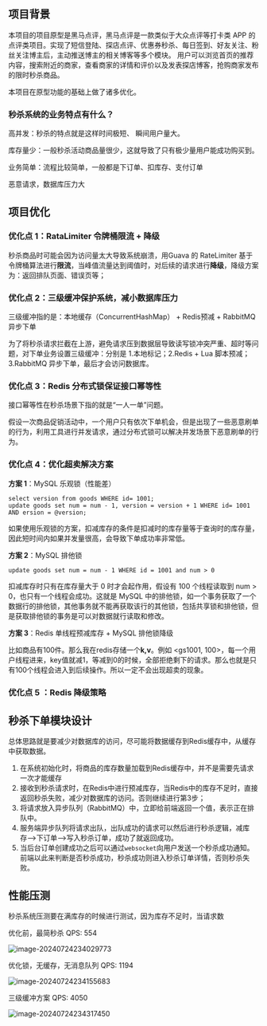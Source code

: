## 项目背景

本项目的项目原型是黑马点评，黑马点评是一款类似于大众点评等打卡类 APP 的点评类项目。实现了短信登陆、探店点评、优惠券秒杀、每日签到、好友关注、粉丝关注博主后，主动推送博主的相关博客等多个模块。 用户可以浏览首页的推荐内容，搜索附近的商家，查看商家的详情和评价以及发表探店博客，抢购商家发布的限时秒杀商品。

本项目在原型功能的基础上做了诸多优化。

### 秒杀系统的业务特点有什么？

高并发：秒杀的特点就是这样时间极短、 瞬间用户量大。

库存量少：一般秒杀活动商品量很少，这就导致了只有极少量用户能成功购买到。

业务简单：流程比较简单，一般都是下订单、扣库存、支付订单

恶意请求，数据库压力大



## 项目优化

### 优化点 1：RataLimiter 令牌桶限流 + 降级

秒杀商品时可能会因为访问量太大导致系统崩溃，用Guava 的 RateLimiter 基于令牌桶算法进行**限流**，当峰值流量达到阈值时，对后续的请求进行**降级**，降级方案为：返回排队页面、错误页等；

### 优化点 2：三级缓冲保护系统，减小数据库压力

三级缓冲指的是：本地缓存（ConcurrentHashMap） + Redis预减 + RabbitMQ 异步下单

为了将秒杀请求拦截在上游，避免请求压到数据层导致读写锁冲突严重、超时等问题，对下单业务设置三级缓冲：分别是 1.本地标记；2.Redis + Lua 脚本预减； 3.RabbitMQ 异步下单，最后才会访问数据库。

### 优化点 3：Redis 分布式锁保证接口幂等性

接口幂等性在秒杀场景下指的就是“一人一单”问题。

假设一次商品促销活动中，一个用户只有依次下单机会，但是出现了一些恶意刷单的行为，利用工具进行并发请求，通过分布式锁可以解决并发场景下恶意刷单的行为。

### 优化点 4：优化超卖解决方案

**方案 1**：MySQL 乐观锁（性能差）

```mysql
select version from goods WHERE id= 1001;
update goods set num = num - 1, version = version + 1 WHERE id= 1001 AND ersion = @version;
```

如果使用乐观锁的方案，扣减库存的条件是扣减时的库存量等于查询时的库存量，因此短时间内如果并发量很高，会导致下单成功率非常低。

**方案 2**：MySQL 排他锁

```mysql
update goods set num = num - 1 WHERE id = 1001 and num > 0
```

扣减库存时只有在库存量大于 0 时才会起作用，假设有 100 个线程读取到 num > 0，也只有一个线程会成功。这就是 MySQL 中的排他锁，如一个事务获取了一个数据行的排他锁，其他事务就不能再获取该行的其他锁，包括共享锁和排他锁，但是获取排他锁的事务是可以对数据就行读取和修改。

**方案 3**：Redis 单线程预减库存 + MySQL 排他锁降级

比如商品有100件。那么我在redis存储一个**k,v**。例如 <gs1001, 100>，每一个用户线程进来，key值就减1，等减到0的时候，全部拒绝剩下的请求。那么也就是只有100个线程会进入到后续操作。所以一定不会出现超卖的现象。

### 优化点 5 ：Redis 降级策略





## 秒杀下单模块设计

总体思路就是要减少对数据库的访问，尽可能将数据缓存到Redis缓存中，从缓存中获取数据。

1.  在系统初始化时，将商品的库存数量加载到Redis缓存中，并不是需要先请求一次才能缓存
2.  接收到秒杀请求时，在Redis中进行预减库存，当Redis中的库存不足时，直接返回秒杀失败，减少对数据库的访问。否则继续进行第3步；
3.  将请求放入异步队列（RabbitMQ）中，立即给前端返回一个值，表示正在排队中。
4.  服务端异步队列将请求出队，出队成功的请求可以然后进行秒杀逻辑，减库存–>下订单–>写入秒杀订单，成功了就返回成功。
5.  当后台订单创建成功之后可以通过`websocket`向用户发送一个秒杀成功通知。前端以此来判断是否秒杀成功，秒杀成功则进入秒杀订单详情，否则秒杀失败。

## 性能压测

秒杀系统压测要在满库存的时候进行测试，因为库存不足时，当请求数

优化前，最简秒杀 QPS: 554

![image-20240724234029773](/Users/augustxun/projects/dianping/assets/image-20240724234029773.png)

优化锁，无缓存，无消息队列  QPS: 1194

![image-20240724234155683](/Users/augustxun/projects/dianping/assets/image-20240724234155683.png)

三级缓冲方案 QPS: 4050

![image-20240724234317450](/Users/augustxun/projects/dianping/assets/image-20240724234317450.png)

